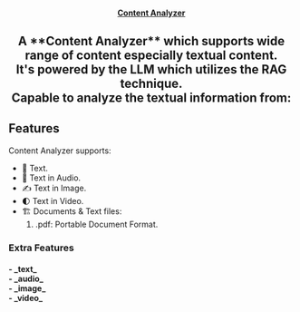 <!-- <picture>
    <source media="(prefers-color-scheme: dark)" alt="Content Analyzer" srcset="" />
    <img alt="Content Analyzer" src="" />
</picture> -->

<h4 align="center">
    <a href="">Content Analyzer</a>
</h4>

<div align="center">
    <h2>
        A **Content Analyzer** which supports wide range of content especially textual content. </br>
        It's powered by the LLM which utilizes the RAG technique. </br>
        Capable to analyze the textual information from:
    </h2>
</div>

## Features
Content Analyzer supports:

- 💯&nbsp;Text.
- 🎨&nbsp;Text in Audio.
- ✍️&nbsp;Text in Image.
- 🌓&nbsp;Text in Video.
- 🏗️&nbsp;Documents & Text files:
    1. .pdf: Portable Document Format.

### Extra Features
<h4 align="left"> 
    - _text_ </br>
    - _audio_ </br>
    - _image_ </br>
    - _video_ </br>
</h4>